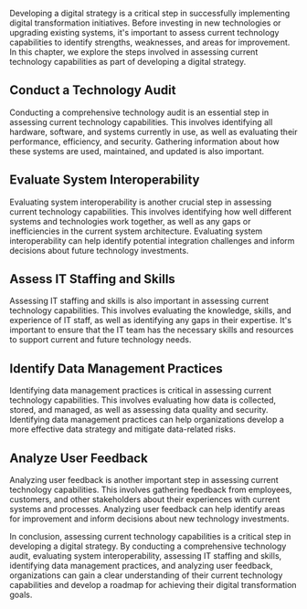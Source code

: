 
Developing a digital strategy is a critical step in successfully implementing digital transformation initiatives. Before investing in new technologies or upgrading existing systems, it's important to assess current technology capabilities to identify strengths, weaknesses, and areas for improvement. In this chapter, we explore the steps involved in assessing current technology capabilities as part of developing a digital strategy.

Conduct a Technology Audit
--------------------------

Conducting a comprehensive technology audit is an essential step in assessing current technology capabilities. This involves identifying all hardware, software, and systems currently in use, as well as evaluating their performance, efficiency, and security. Gathering information about how these systems are used, maintained, and updated is also important.

Evaluate System Interoperability
--------------------------------

Evaluating system interoperability is another crucial step in assessing current technology capabilities. This involves identifying how well different systems and technologies work together, as well as any gaps or inefficiencies in the current system architecture. Evaluating system interoperability can help identify potential integration challenges and inform decisions about future technology investments.

Assess IT Staffing and Skills
-----------------------------

Assessing IT staffing and skills is also important in assessing current technology capabilities. This involves evaluating the knowledge, skills, and experience of IT staff, as well as identifying any gaps in their expertise. It's important to ensure that the IT team has the necessary skills and resources to support current and future technology needs.

Identify Data Management Practices
----------------------------------

Identifying data management practices is critical in assessing current technology capabilities. This involves evaluating how data is collected, stored, and managed, as well as assessing data quality and security. Identifying data management practices can help organizations develop a more effective data strategy and mitigate data-related risks.

Analyze User Feedback
---------------------

Analyzing user feedback is another important step in assessing current technology capabilities. This involves gathering feedback from employees, customers, and other stakeholders about their experiences with current systems and processes. Analyzing user feedback can help identify areas for improvement and inform decisions about new technology investments.

In conclusion, assessing current technology capabilities is a critical step in developing a digital strategy. By conducting a comprehensive technology audit, evaluating system interoperability, assessing IT staffing and skills, identifying data management practices, and analyzing user feedback, organizations can gain a clear understanding of their current technology capabilities and develop a roadmap for achieving their digital transformation goals.
